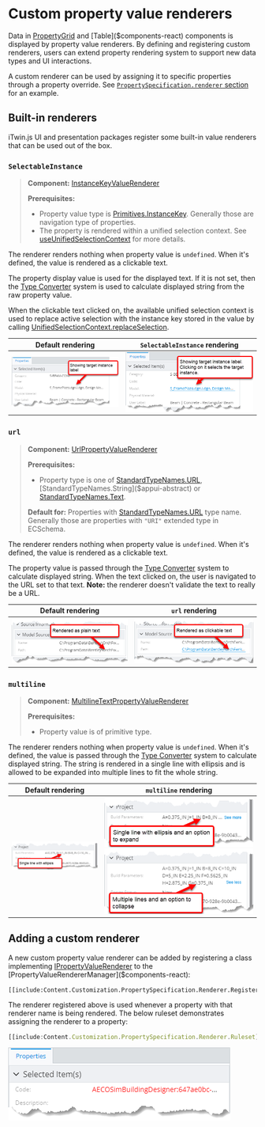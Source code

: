 # Custom property value renderers

Data in [PropertyGrid]($components-react) and [Table]($components-react) components is displayed by property value renderers. By defining and registering custom renderers, users can extend property rendering system to support new data types and UI interactions.

A custom renderer can be used by assigning it to specific properties through a property override. See [`PropertySpecification.renderer` section](../Content/PropertySpecification.md#attribute-renderer) for an example.

## Built-in renderers

iTwin.js UI and presentation packages register some built-in value renderers that can be used out of the box.

### `SelectableInstance`

> **Component:** [InstanceKeyValueRenderer]($presentation-components)
>
> **Prerequisites:**
>
> - Property value type is [Primitives.InstanceKey]($appui-abstract). Generally those are navigation type of properties.
> - The property is rendered within a unified selection context. See [useUnifiedSelectionContext]($presentation-components) for more details.

The renderer renders nothing when property value is `undefined`. When it's defined, the value is rendered as a clickable text.

The property display value is used for the displayed text. If it is not set, then the [Type Converter](../../learning/ui/components/TypeConverters.md) system is used to calculate displayed string from the raw property value.

When the clickable text clicked on, the available unified selection context is used to replace active selection with the instance key stored in the value by calling [UnifiedSelectionContext.replaceSelection]($presentation-components).

| Default rendering                                                                                                | `SelectableInstance` rendering                                                                            |
| ---------------------------------------------------------------------------------------------------------------- | --------------------------------------------------------------------------------------------------------- |
| ![Default navigation property value rendering](./media/property-value-renderers/default-navigation-property.png) | ![Selectable instance property value rendering](./media/property-value-renderers/selectable-instance.png) |

### `url`

> **Component:** [UrlPropertyValueRenderer]($components-react)
>
> **Prerequisites:**
>
> - Property type is one of [StandardTypeNames.URL]($appui-abstract), [StandardTypeNames.String]($appui-abstract) or [StandardTypeNames.Text]($appui-abstract).
>
> **Default for:** Properties with [StandardTypeNames.URL]($appui-abstract) type name. Generally those are properties with `"URI"` extended type in ECSchema.

The renderer renders nothing when property value is `undefined`. When it's defined, the value is rendered as a clickable text.

The property value is passed through the [Type Converter](../../learning/ui/components/TypeConverters.md) system to calculate displayed string. When the text clicked on, the user is navigated to the URL set to that text. **Note:** the renderer doesn't validate the text to really be a URL.

| Default rendering                                                                                  | `url`  rendering                                                          |
| -------------------------------------------------------------------------------------------------- | ------------------------------------------------------------------------- |
| ![Default url property value rendering](./media/property-value-renderers/default-url-property.png) | ![Url property value rendering](./media/property-value-renderers/url.png) |

### `multiline`

> **Component:** [MultilineTextPropertyValueRenderer]($components-react)
>
> **Prerequisites:**
>
> - Property value is of primitive type.

The renderer renders nothing when property value is `undefined`. When it's defined, the value is passed through the [Type Converter](../../learning/ui/components/TypeConverters.md) system to calculate displayed string. The string is rendered in a single line with ellipsis and is allowed to be expanded into multiple lines to fit the whole string.

| Default rendering                                                                                        | `multiline` rendering                                                                                                                                                                                             |
| -------------------------------------------------------------------------------------------------------- | ----------------------------------------------------------------------------------------------------------------------------------------------------------------------------------------------------------------- |
| ![Default string property value rendering](./media/property-value-renderers/default-string-property.png) | ![Multiline collapsed property value rendering](./media/property-value-renderers/multiline-collapsed.png) ![Multiline expanded property value rendering](./media/property-value-renderers/multiline-expanded.png) |

## Adding a custom renderer

A new custom property value renderer can be added by registering a class implementing [IPropertyValueRenderer]($components-react) to the [PropertyValueRendererManager]($components-react):

```tsx
[[include:Content.Customization.PropertySpecification.Renderer.Register]]
```

The renderer registered above is used whenever a property with that renderer name is being rendered. The below ruleset demonstrates assigning the renderer to a property:

```ts
[[include:Content.Customization.PropertySpecification.Renderer.Ruleset]]
```

![Using a custom property value renderer](./media/property-value-renderers/custom.png)
